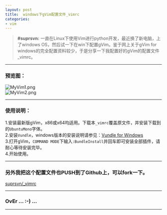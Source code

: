```yaml
---
layout: post
title:  windows下gVim配置文件_vimrc
categories:
- vim
---
```


> __#suprsvn:__ 一直在Linux下使用Vim进行python开发，最近换了新电脑，上了windows OS，然后试一下在win下配置gVim。鉴于网上关于gVim for windows的完全配置资料较少，于是分享一下我配置好的gVim的配置文件_vimrc。

---

### 预览图：

![MyVim1.png](https://raw.github.com/suprsvn/_vimrc/master/MyVim1.png)      
![MyVim2.png](https://raw.github.com/suprsvn/_vimrc/master/MyVim2.png)      

---

### 使用说明：      

1.安装最新版gVim，x86或x64均适用。下载本`_vimrc`覆盖原文件，并安装下载到的`UbuntuMono`字体。      
2.安装`Vundle`，windows版本的安装说明请参见：[Vundle for Windows](https://github.com/gmarik/Vundle.vim/wiki/Vundle-for-Windows)      
3.打开gVim，`COMMAND MODE`下输入`:BundleInstall`并回车即可安装全部插件，请耐心等待安装完毕。      
4.开始使用。      

---

### 另外我把这个配置文件也PUSH到了Github上，可以fork一下。     

[suprsvn/_vimrc](https://github.com/suprsvn/_vimrc)

---

### OvEr … :-) …

---
